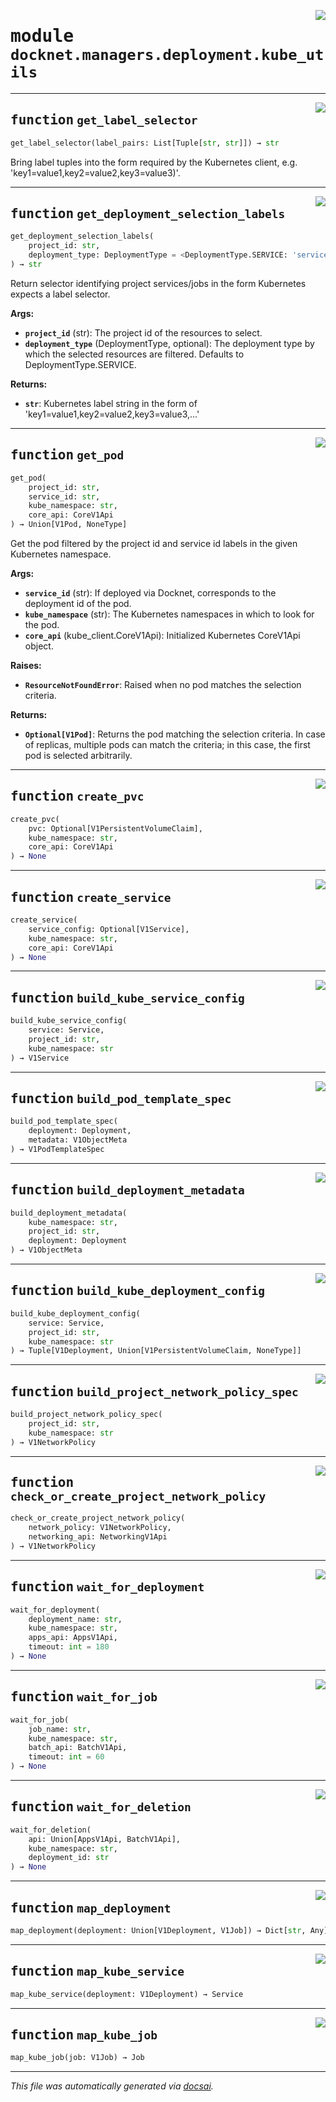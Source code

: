 <!-- markdownlint-disable -->

<a href="https://github.com/khulnasoft/docknet/blob/main/backend/src/docknet/managers/deployment/kube_utils.py#L0"><img align="right" style="float:right;" src="https://img.shields.io/badge/-source-cccccc?style=flat-square"></a>

# <kbd>module</kbd> `docknet.managers.deployment.kube_utils`





---

<a href="https://github.com/khulnasoft/docknet/blob/main/backend/src/docknet/managers/deployment/kube_utils.py#L54"><img align="right" style="float:right;" src="https://img.shields.io/badge/-source-cccccc?style=flat-square"></a>

## <kbd>function</kbd> `get_label_selector`

```python
get_label_selector(label_pairs: List[Tuple[str, str]]) → str
```

Bring label tuples into the form required by the Kubernetes client, e.g. 'key1=value1,key2=value2,key3=value3)'. 


---

<a href="https://github.com/khulnasoft/docknet/blob/main/backend/src/docknet/managers/deployment/kube_utils.py#L59"><img align="right" style="float:right;" src="https://img.shields.io/badge/-source-cccccc?style=flat-square"></a>

## <kbd>function</kbd> `get_deployment_selection_labels`

```python
get_deployment_selection_labels(
    project_id: str,
    deployment_type: DeploymentType = <DeploymentType.SERVICE: 'service'>
) → str
```

Return selector identifying project services/jobs in the form Kubernetes expects a label selector. 



**Args:**
 
 - <b>`project_id`</b> (str):  The project id of the resources to select. 
 - <b>`deployment_type`</b> (DeploymentType, optional):  The deployment type by which the selected resources are filtered. Defaults to DeploymentType.SERVICE. 



**Returns:**
 
 - <b>`str`</b>:  Kubernetes label string in the form of 'key1=value1,key2=value2,key3=value3,...' 


---

<a href="https://github.com/khulnasoft/docknet/blob/main/backend/src/docknet/managers/deployment/kube_utils.py#L79"><img align="right" style="float:right;" src="https://img.shields.io/badge/-source-cccccc?style=flat-square"></a>

## <kbd>function</kbd> `get_pod`

```python
get_pod(
    project_id: str,
    service_id: str,
    kube_namespace: str,
    core_api: CoreV1Api
) → Union[V1Pod, NoneType]
```

Get the pod filtered by the project id and service id labels in the given Kubernetes namespace. 



**Args:**
 
 - <b>`service_id`</b> (str):  If deployed via Docknet, corresponds to the deployment id of the pod. 
 - <b>`kube_namespace`</b> (str):  The Kubernetes namespaces in which to look for the pod. 
 - <b>`core_api`</b> (kube_client.CoreV1Api):  Initialized Kubernetes CoreV1Api object. 



**Raises:**
 
 - <b>`ResourceNotFoundError`</b>:  Raised when no pod matches the selection criteria. 



**Returns:**
 
 - <b>`Optional[V1Pod]`</b>:  Returns the pod matching the selection criteria. In case of replicas, multiple pods can match the criteria; in this case, the first pod is selected arbitrarily. 


---

<a href="https://github.com/khulnasoft/docknet/blob/main/backend/src/docknet/managers/deployment/kube_utils.py#L118"><img align="right" style="float:right;" src="https://img.shields.io/badge/-source-cccccc?style=flat-square"></a>

## <kbd>function</kbd> `create_pvc`

```python
create_pvc(
    pvc: Optional[V1PersistentVolumeClaim],
    kube_namespace: str,
    core_api: CoreV1Api
) → None
```






---

<a href="https://github.com/khulnasoft/docknet/blob/main/backend/src/docknet/managers/deployment/kube_utils.py#L138"><img align="right" style="float:right;" src="https://img.shields.io/badge/-source-cccccc?style=flat-square"></a>

## <kbd>function</kbd> `create_service`

```python
create_service(
    service_config: Optional[V1Service],
    kube_namespace: str,
    core_api: CoreV1Api
) → None
```






---

<a href="https://github.com/khulnasoft/docknet/blob/main/backend/src/docknet/managers/deployment/kube_utils.py#L156"><img align="right" style="float:right;" src="https://img.shields.io/badge/-source-cccccc?style=flat-square"></a>

## <kbd>function</kbd> `build_kube_service_config`

```python
build_kube_service_config(
    service: Service,
    project_id: str,
    kube_namespace: str
) → V1Service
```






---

<a href="https://github.com/khulnasoft/docknet/blob/main/backend/src/docknet/managers/deployment/kube_utils.py#L204"><img align="right" style="float:right;" src="https://img.shields.io/badge/-source-cccccc?style=flat-square"></a>

## <kbd>function</kbd> `build_pod_template_spec`

```python
build_pod_template_spec(
    deployment: Deployment,
    metadata: V1ObjectMeta
) → V1PodTemplateSpec
```






---

<a href="https://github.com/khulnasoft/docknet/blob/main/backend/src/docknet/managers/deployment/kube_utils.py#L267"><img align="right" style="float:right;" src="https://img.shields.io/badge/-source-cccccc?style=flat-square"></a>

## <kbd>function</kbd> `build_deployment_metadata`

```python
build_deployment_metadata(
    kube_namespace: str,
    project_id: str,
    deployment: Deployment
) → V1ObjectMeta
```






---

<a href="https://github.com/khulnasoft/docknet/blob/main/backend/src/docknet/managers/deployment/kube_utils.py#L296"><img align="right" style="float:right;" src="https://img.shields.io/badge/-source-cccccc?style=flat-square"></a>

## <kbd>function</kbd> `build_kube_deployment_config`

```python
build_kube_deployment_config(
    service: Service,
    project_id: str,
    kube_namespace: str
) → Tuple[V1Deployment, Union[V1PersistentVolumeClaim, NoneType]]
```






---

<a href="https://github.com/khulnasoft/docknet/blob/main/backend/src/docknet/managers/deployment/kube_utils.py#L361"><img align="right" style="float:right;" src="https://img.shields.io/badge/-source-cccccc?style=flat-square"></a>

## <kbd>function</kbd> `build_project_network_policy_spec`

```python
build_project_network_policy_spec(
    project_id: str,
    kube_namespace: str
) → V1NetworkPolicy
```






---

<a href="https://github.com/khulnasoft/docknet/blob/main/backend/src/docknet/managers/deployment/kube_utils.py#L405"><img align="right" style="float:right;" src="https://img.shields.io/badge/-source-cccccc?style=flat-square"></a>

## <kbd>function</kbd> `check_or_create_project_network_policy`

```python
check_or_create_project_network_policy(
    network_policy: V1NetworkPolicy,
    networking_api: NetworkingV1Api
) → V1NetworkPolicy
```






---

<a href="https://github.com/khulnasoft/docknet/blob/main/backend/src/docknet/managers/deployment/kube_utils.py#L419"><img align="right" style="float:right;" src="https://img.shields.io/badge/-source-cccccc?style=flat-square"></a>

## <kbd>function</kbd> `wait_for_deployment`

```python
wait_for_deployment(
    deployment_name: str,
    kube_namespace: str,
    apps_api: AppsV1Api,
    timeout: int = 180
) → None
```






---

<a href="https://github.com/khulnasoft/docknet/blob/main/backend/src/docknet/managers/deployment/kube_utils.py#L450"><img align="right" style="float:right;" src="https://img.shields.io/badge/-source-cccccc?style=flat-square"></a>

## <kbd>function</kbd> `wait_for_job`

```python
wait_for_job(
    job_name: str,
    kube_namespace: str,
    batch_api: BatchV1Api,
    timeout: int = 60
) → None
```






---

<a href="https://github.com/khulnasoft/docknet/blob/main/backend/src/docknet/managers/deployment/kube_utils.py#L468"><img align="right" style="float:right;" src="https://img.shields.io/badge/-source-cccccc?style=flat-square"></a>

## <kbd>function</kbd> `wait_for_deletion`

```python
wait_for_deletion(
    api: Union[AppsV1Api, BatchV1Api],
    kube_namespace: str,
    deployment_id: str
) → None
```






---

<a href="https://github.com/khulnasoft/docknet/blob/main/backend/src/docknet/managers/deployment/kube_utils.py#L489"><img align="right" style="float:right;" src="https://img.shields.io/badge/-source-cccccc?style=flat-square"></a>

## <kbd>function</kbd> `map_deployment`

```python
map_deployment(deployment: Union[V1Deployment, V1Job]) → Dict[str, Any]
```






---

<a href="https://github.com/khulnasoft/docknet/blob/main/backend/src/docknet/managers/deployment/kube_utils.py#L570"><img align="right" style="float:right;" src="https://img.shields.io/badge/-source-cccccc?style=flat-square"></a>

## <kbd>function</kbd> `map_kube_service`

```python
map_kube_service(deployment: V1Deployment) → Service
```






---

<a href="https://github.com/khulnasoft/docknet/blob/main/backend/src/docknet/managers/deployment/kube_utils.py#L578"><img align="right" style="float:right;" src="https://img.shields.io/badge/-source-cccccc?style=flat-square"></a>

## <kbd>function</kbd> `map_kube_job`

```python
map_kube_job(job: V1Job) → Job
```








---

_This file was automatically generated via [docsai](https://github.com/khulnasoft/docsai)._
